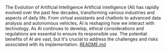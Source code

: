 The Evolution of Artificial Intelligence
Artificial intelligence (AI) has rapidly evolved over the past few decades, transforming various industries and aspects of daily life. From virtual assistants and chatbots to advanced data analysis and autonomous vehicles, AI is reshaping how we interact with technology. As AI continues to develop, ethical considerations and regulations are essential to ensure its responsible use. The potential benefits of AI are vast, but it's crucial to address the challenges and risks associated with its implementation.
[README.md](./README.md)